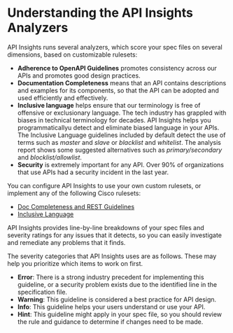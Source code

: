 # Understanding the API Insights Analyzers

API Insights runs several analyzers, which score your spec files on several dimensions, based on customizable rulesets:

* **Adherence to OpenAPI Guidelines** promotes consistency across our APIs and promotes good design practices.
* **Documentation Completeness** means that an API contains descriptions and examples for its components, so that the API can be adopted and used efficiently and effectively.
* **Inclusive language** helps ensure that our terminology is free of offensive or exclusionary language. The tech industry has grappled with biases in technical terminology for decades. API Insights helps you programmaticallyu detect and eliminate biased language in your APIs. The Inclusive Language guidelines included by default detect the use of terms such as *master* and *slave* or *blacklist* and *whitelist*. The analysis report shows some suggested alternatives such as *primary/secondary* and *blocklist/allowlist*.
* **Security** is extremely important for any API. Over 90% of organizations that use APIs had a security incident in the last year.

You can configure API Insights to use your own custom rulesets, or implement any of the following Cisco rulesets:

* [Doc Completeness and REST Guidelines](https://github.com/cisco-developer/api-insights-openapi-rulesets/)
* [Inclusive Language](https://github.com/cisco-open/inclusive-language)

API Insights provides line-by-line breakdowns of your spec files and severity ratings for any issues that it detects, so you can easily investigate and remediate any problems that it finds. 

The severity categories that API Insights uses are as follows. These may help you prioritize which items to work on first. 

* **Error**: There is a strong industry precedent for implementing this guideline, or a security problem exists due to the identified line in the specification file.
* **Warning**: This guideline is considered a best practice for API design.
* **Info**: This guideline helps your users understand or use your API.
* **Hint**: This guideline might apply in your spec file, so you should review the rule and guidance to determine if changes need to be made.
